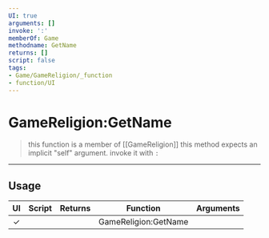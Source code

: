 ```yaml
---
UI: true
arguments: []
invoke: ':'
memberOf: Game
methodname: GetName
returns: []
script: false
tags:
- Game/GameReligion/_function
- function/UI
---
```

# GameReligion:GetName
> this function is a member of [[GameReligion]]
> this method expects an implicit "self" argument. invoke it with `:`
-----
## Usage
|  UI | Script | Returns | Function | Arguments |
|:---:|:------:|-------:|:--------:|:---------|
|✓| ||GameReligion:GetName||
